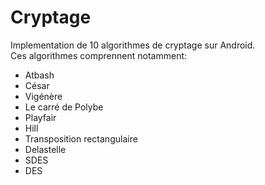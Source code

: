 # Cryptage

Implementation de 10 algorithmes de cryptage sur Android.<br/>
Ces algorithmes comprennent notamment:
- Atbash
- César
- Vigénère
- Le carré de Polybe
- Playfair
- Hill
- Transposition rectangulaire
- Delastelle
- SDES
- DES
